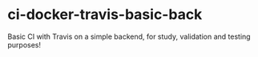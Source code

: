 # ci-docker-travis-basic-back
Basic CI with Travis on a simple backend, for study, validation and testing purposes!
